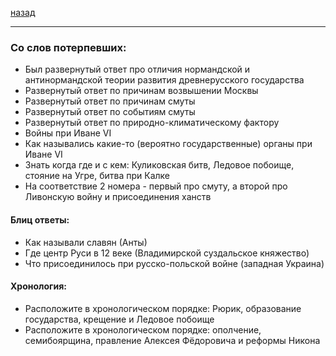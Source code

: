[назад](../../../../README.md)
***
### Со слов потерпевших:
- Был развернутый ответ про отличия нормандской и антинормандской теории развития древнерусского государства
- Развернутый ответ по причинам возвышении Москвы
- Развернутый ответ по причинам смуты
- Развернутый ответ по событиям смуты
- Развернутый ответ по природно-климатическому фактору
- Войны при Иване VI
- Как назывались какие-то (вероятно государственные) органы при Иване VI
- Знать когда где и с кем: Куликовская битв, Ледовое побоище, стояние на Угре, битва при Калке
- На соответствие 2 номера - первый про смуту, а второй про Ливонскую войну и присоединения ханств

#### Блиц ответы:
- Как называли славян (Анты)
- Где центр Руси в 12 веке (Владимирской суздальское княжество) 
- Что присоединилось при русско-польской войне (западная Украина)

#### Хронология:
- Расположите в хронологическом порядке: Рюрик, образование государства, крещение и Ледовое побоище
- Расположите в хронологическом порядке: ополчение, семибоярщина, правление Алексея Фёдоровича и реформы Никона